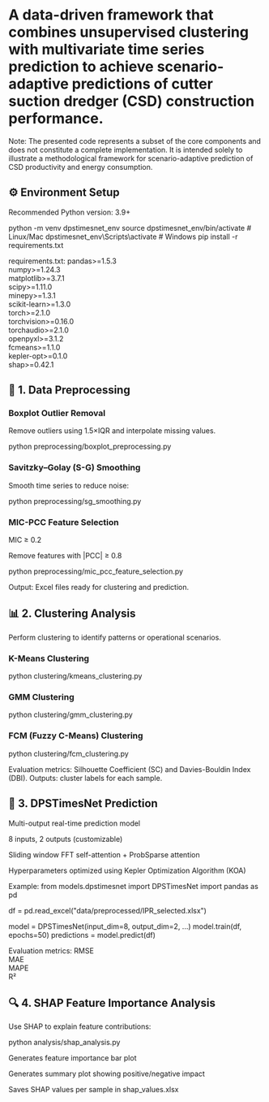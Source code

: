 # A data-driven framework that combines unsupervised clustering with multivariate time series prediction to achieve scenario-adaptive predictions of cutter suction dredger (CSD) construction performance.

Note: The presented code represents a subset of the core components and does not constitute a complete implementation. It is intended solely to illustrate a methodological framework for scenario-adaptive prediction of CSD productivity and energy consumption.

## ⚙️ Environment Setup

Recommended Python version: 3.9+

python -m venv dpstimesnet_env
source dpstimesnet_env/bin/activate  # Linux/Mac
dpstimesnet_env\Scripts\activate     # Windows
pip install -r requirements.txt

requirements.txt:
pandas>=1.5.3  
numpy>=1.24.3  
matplotlib>=3.7.1  
scipy>=1.11.0  
minepy>=1.3.1  
scikit-learn>=1.3.0  
torch>=2.1.0  
torchvision>=0.16.0  
torchaudio>=2.1.0  
openpyxl>=3.1.2  
fcmeans>=1.1.0  
kepler-opt>=0.1.0  
shap>=0.42.1  

## 🧹 1. Data Preprocessing

### Boxplot Outlier Removal
Remove outliers using 1.5×IQR and interpolate missing values.

python preprocessing/boxplot_preprocessing.py


### Savitzky–Golay (S-G) Smoothing
Smooth time series to reduce noise:

python preprocessing/sg_smoothing.py


### MIC-PCC Feature Selection

MIC ≥ 0.2

Remove features with |PCC| ≥ 0.8

python preprocessing/mic_pcc_feature_selection.py


Output: Excel files ready for clustering and prediction.

## 📊 2. Clustering Analysis

Perform clustering to identify patterns or operational scenarios.

### K-Means Clustering

python clustering/kmeans_clustering.py


### GMM Clustering

python clustering/gmm_clustering.py


### FCM (Fuzzy C-Means) Clustering

python clustering/fcm_clustering.py


Evaluation metrics: Silhouette Coefficient (SC) and Davies-Bouldin Index (DBI).
Outputs: cluster labels for each sample.

## 🧠 3. DPSTimesNet Prediction

Multi-output real-time prediction model

8 inputs, 2 outputs (customizable)

Sliding window FFT self-attention + ProbSparse attention

Hyperparameters optimized using Kepler Optimization Algorithm (KOA)

Example:
from models.dpstimesnet import DPSTimesNet
import pandas as pd

df = pd.read_excel("data/preprocessed/IPR_selected.xlsx")

model = DPSTimesNet(input_dim=8, output_dim=2, ...)
model.train(df, epochs=50)
predictions = model.predict(df)


Evaluation metrics:
RMSE  
MAE  
MAPE  
R²  

## 🔍 4. SHAP Feature Importance Analysis

Use SHAP to explain feature contributions:

python analysis/shap_analysis.py

Generates feature importance bar plot

Generates summary plot showing positive/negative impact

Saves SHAP values per sample in shap_values.xlsx
